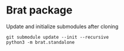 # Brat package

Update and initialize submodules after cloning
```
git submodule update --init --recursive
python3 -m brat.standalone
```